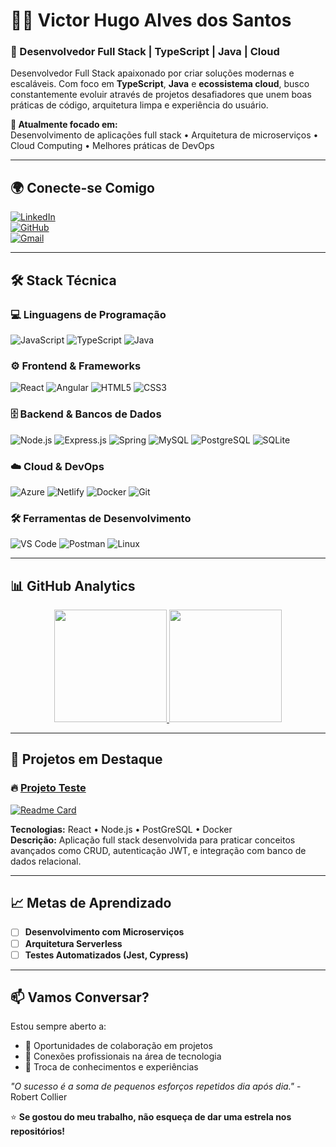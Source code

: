 # 👨‍💻 Victor Hugo Alves dos Santos  
### 🔹 Desenvolvedor Full Stack | TypeScript | Java | Cloud

Desenvolvedor Full Stack apaixonado por criar soluções modernas e escaláveis. Com foco em **TypeScript**, **Java** e **ecossistema cloud**, busco constantemente evoluir através de projetos desafiadores que unem boas práticas de código, arquitetura limpa e experiência do usuário.

**🎯 Atualmente focado em:**  
Desenvolvimento de aplicações full stack • Arquitetura de microserviços • Cloud Computing • Melhores práticas de DevOps

---

## 🌍 Conecte-se Comigo  

[![LinkedIn](https://img.shields.io/badge/LinkedIn-Victor_Hugo-0077B5?style=for-the-badge&logo=linkedin&logoColor=white)](https://www.linkedin.com/in/victor-hugo-a57b021ab/)  
[![GitHub](https://img.shields.io/badge/GitHub-Victor--Hugo--A-100000?style=for-the-badge&logo=github&logoColor=white)](https://github.com/Victor-Hugo-A)  
[![Gmail](https://img.shields.io/badge/Gmail-D14836?style=for-the-badge&logo=gmail&logoColor=white)](victorpht.vh@gmail.com)

---

## 🛠️ Stack Técnica

### 💻 **Linguagens de Programação**
![JavaScript](https://img.shields.io/badge/JavaScript-F7DF1E?style=for-the-badge&logo=javascript&logoColor=black)
![TypeScript](https://img.shields.io/badge/TypeScript-007ACC?style=for-the-badge&logo=typescript&logoColor=white)
![Java](https://img.shields.io/badge/Java-%23ED8B00.svg?style=for-the-badge&logo=openjdk&logoColor=white)

### ⚙️ **Frontend & Frameworks**
![React](https://img.shields.io/badge/React-20232A?style=for-the-badge&logo=react&logoColor=61DAFB)
![Angular](https://img.shields.io/badge/Angular-DD0031?style=for-the-badge&logo=angular&logoColor=white)
![HTML5](https://img.shields.io/badge/HTML5-E34F26?style=for-the-badge&logo=html5&logoColor=white)
![CSS3](https://img.shields.io/badge/CSS3-1572B6?style=for-the-badge&logo=css3&logoColor=white)

### 🗄️ **Backend & Bancos de Dados**
![Node.js](https://img.shields.io/badge/Node.js-339933?style=for-the-badge&logo=nodedotjs&logoColor=white)
![Express.js](https://img.shields.io/badge/Express.js-000000?style=for-the-badge&logo=express&logoColor=white)
![Spring](https://img.shields.io/badge/Spring-6DB33F?style=for-the-badge&logo=spring&logoColor=white)
![MySQL](https://img.shields.io/badge/MySQL-4479A1?style=for-the-badge&logo=mysql&logoColor=white)
![PostgreSQL](https://img.shields.io/badge/PostgreSQL-4169E1?style=for-the-badge&logo=postgresql&logoColor=white)
![SQLite](https://img.shields.io/badge/SQLite-003B57?style=for-the-badge&logo=sqlite&logoColor=white)

### ☁️ **Cloud & DevOps**
![Azure](https://img.shields.io/badge/Azure-0078D4?style=for-the-badge&logo=microsoft-azure&logoColor=white)
![Netlify](https://img.shields.io/badge/Netlify-00C7B7?style=for-the-badge&logo=netlify&logoColor=white)
![Docker](https://img.shields.io/badge/Docker-2496ED?style=for-the-badge&logo=docker&logoColor=white)
![Git](https://img.shields.io/badge/Git-F05032?style=for-the-badge&logo=git&logoColor=white)

### 🛠️ **Ferramentas de Desenvolvimento**
![VS Code](https://img.shields.io/badge/VS_Code-007ACC?style=for-the-badge&logo=visual-studio-code&logoColor=white)
![Postman](https://img.shields.io/badge/Postman-FF6C37?style=for-the-badge&logo=postman&logoColor=white)
![Linux](https://img.shields.io/badge/Linux-FCC624?style=for-the-badge&logo=linux&logoColor=black)

---

## 📊 GitHub Analytics

<div align="center">
  <a href="https://github.com/Victor-Hugo-A">
    <img height="180em" src="https://github-readme-stats.vercel.app/api?username=Victor-Hugo-A&show_icons=true&theme=radical&include_all_commits=true&count_private=true"/>
    <img height="180em" src="https://github-readme-stats.vercel.app/api/top-langs/?username=Victor-Hugo-A&layout=compact&langs_count=7&theme=radical"/>
  </a>
</div>

---

## 🚀 Projetos em Destaque

### 🔥 [Projeto Teste](https://github.com/Victor-Hugo-A/projetoteste)
[![Readme Card](https://github-readme-stats.vercel.app/api/pin/?username=Victor-Hugo-A&repo=projetoteste&theme=radical)](https://github.com/Victor-Hugo-A/projetoteste)

**Tecnologias:** React • Node.js • PostGreSQL • Docker  
**Descrição:** Aplicação full stack desenvolvida para praticar conceitos avançados como CRUD, autenticação JWT, e integração com banco de dados relacional.

---

## 📈 Metas de Aprendizado

- [ ] **Desenvolvimento com Microserviços**
- [ ] **Arquitetura Serverless**
- [ ] **Testes Automatizados (Jest, Cypress)**

---

## 📫 Vamos Conversar?

Estou sempre aberto a:
- 💼 Oportunidades de colaboração em projetos
- 🤝 Conexões profissionais na área de tecnologia
- 💬 Troca de conhecimentos e experiências

*"O sucesso é a soma de pequenos esforços repetidos dia após dia."* - Robert Collier

⭐ **Se gostou do meu trabalho, não esqueça de dar uma estrela nos repositórios!**
